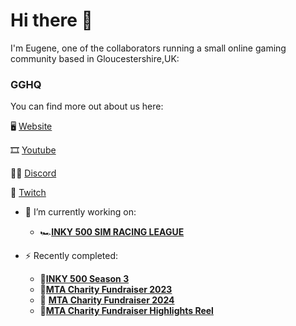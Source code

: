 # Hi there 👋

I'm Eugene, one of the collaborators running a small online gaming community based in Gloucestershire,UK:

### GGHQ

You can find more out about us here:

🖥 [Website](https://gghq.io)

🎞 [Youtube](https://youtube.com/gghqio)

👩‍💻 [Discord](https://discord.gg/zeW4Rs4rDe)

💟 [Twitch](https://twitch.tv/gghqio)

- 🔭 I’m currently working on:
  - 🏎[**INKY 500 SIM RACING LEAGUE**](https://gghq.io/inky-500-season-5)

- ⚡ Recently completed:
  - 🏁[**INKY 500 Season 3**](https://youtube.com/playlist?list=PL7HkSV2T9R-33wibpq1FYT6HW2icjitgx&si=31WvMZf5-rO9uSZn)
  - 🎨[**MTA Charity Fundraiser 2023**](https://gghq.io/mta-fundraiser-2023)
  - 🩷 [**MTA Charity Fundraiser 2024**](https://gghq.io/mta-fundraiser-2024/)
  - 🎥[**MTA Charity Fundraiser Highlights Reel**](https://youtu.be/C9wmbcNYlCk)
<!--
**EugeneGGHQ/EugeneGGHQ** is a ✨ _special_ ✨ repository because its `README.md` (this file) appears on your GitHub profile.

Here are some ideas to get you started:

- 🔭 I’m currently working on ...
- 🌱 I’m currently learning ...
- 👯 I’m looking to collaborate on ...
- 🤔 I’m looking for help with ...
- 💬 Ask me about ...
- 📫 How to reach me: ...
- 😄 Pronouns: ...
- ⚡ Fun fact: ...
-->
